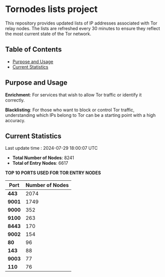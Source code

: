 # Tornodes lists project

This repository provides updated lists of IP addresses associated with Tor relay nodes. The lists are refreshed every 30 minutes to ensure they reflect the most current state of the Tor network.

## Table of Contents

- [Purpose and Usage](#purpose-and-usage)
- [Current Statistics](#current-statistics)


## Purpose and Usage

**Enrichment**: For services that wish to allow Tor traffic or identify it correctly.

**Blacklisting**: For those who want to block or control Tor traffic, understanding which IPs belong to Tor can be a starting point with a high accuracy.

## Current Statistics

Last update time : 2024-07-29 18:00:07 UTC

- **Total Number of Nodes**: 8241
- **Total of Entry Nodes**: 6617

**TOP 10 PORTS USED FOR TOR ENTRY NODES**

| **Port** | **Number of Nodes** |
|------|-----------------|
| **443**   | 2074  |
| **9001**   | 1749  |
| **9000**   | 352  |
| **9100**   | 263  |
| **8443**   | 170  |
| **9002**   | 154  |
| **80**   | 96  |
| **143**   | 88  |
| **9003**   | 77  |
| **110**   | 76  |

